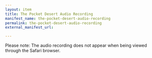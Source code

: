 ```yaml
---
layout: item
title: The Pocket Desert Audio Recording
manifest_name: the-pocket-desert-audio-recording
permalink: the-pocket-desert-audio-recording
external_manifest_url: 

---
```

Please note: The audio recording does not appear when being viewed through the Safari browser.
